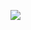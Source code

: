 ![](https://komarev.com/ghpvc/?username=yvoisen+&color=80aa3d+&style=plastic+&label=STALKERS+&base=2493+&abbreviated=true)
